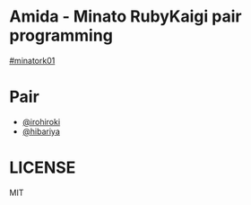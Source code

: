# Amida - Minato RubyKaigi pair programming

[#minatork01](https://twitter.com/#!/search/%23minatork01)

# Pair

* [@irohiroki](https://twitter.com/irohiroki)
* [@hibariya](https://twitter.com/hibariya)

# LICENSE

MIT
